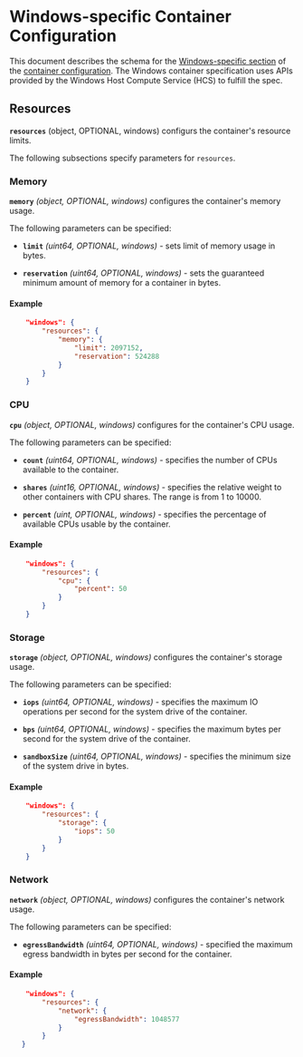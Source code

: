 # <a name="windowsSpecificContainerConfiguration" />Windows-specific Container Configuration

This document describes the schema for the [Windows-specific section](config.md#platform-specific-configuration) of the [container configuration](config.md).
The Windows container specification uses APIs provided by the Windows Host Compute Service (HCS) to fulfill the spec.

## <a name="configWindowsResources" />Resources

**`resources`** (object, OPTIONAL, windows) configurs the container's resource limits.

The following subsections specify parameters for `resources`.

### <a name="configWindowsMemory" />Memory

**`memory`** *(object, OPTIONAL, windows)* configures the container's memory usage.

The following parameters can be specified:

* **`limit`** *(uint64, OPTIONAL, windows)* - sets limit of memory usage in bytes.

* **`reservation`** *(uint64, OPTIONAL, windows)* - sets the guaranteed minimum amount of memory for a container in bytes.

#### Example

```json
    "windows": {
        "resources": {
            "memory": {
                "limit": 2097152,
                "reservation": 524288
            }
        }
    }
```

### <a name="configWindowsCpu" />CPU

**`cpu`** *(object, OPTIONAL, windows)* configures for the container's CPU usage.

The following parameters can be specified:

* **`count`** *(uint64, OPTIONAL, windows)* - specifies the number of CPUs available to the container.

* **`shares`** *(uint16, OPTIONAL, windows)* - specifies the relative weight to other containers with CPU shares. The range is from 1 to 10000.

* **`percent`** *(uint, OPTIONAL, windows)* - specifies the percentage of available CPUs usable by the container.

#### Example

```json
    "windows": {
        "resources": {
            "cpu": {
                "percent": 50
            }
        }
    }
```

### <a name="configWindowsStorage" />Storage

**`storage`** *(object, OPTIONAL, windows)* configures the container's storage usage.

The following parameters can be specified:

* **`iops`** *(uint64, OPTIONAL, windows)* - specifies the maximum IO operations per second for the system drive of the container.

* **`bps`** *(uint64, OPTIONAL, windows)* - specifies the maximum bytes per second for the system drive of the container.

* **`sandboxSize`** *(uint64, OPTIONAL, windows)* - specifies the minimum size of the system drive in bytes.

#### Example

```json
    "windows": {
        "resources": {
            "storage": {
                "iops": 50
            }
        }
    }
```

### <a name="configWindowsNetwork" />Network

**`network`** *(object, OPTIONAL, windows)* configures the container's network usage.

The following parameters can be specified:

* **`egressBandwidth`** *(uint64, OPTIONAL, windows)* - specified the maximum egress bandwidth in bytes per second for the container.

#### Example

```json
    "windows": {
        "resources": {
            "network": {
                "egressBandwidth": 1048577
            }
        }
   }
```
